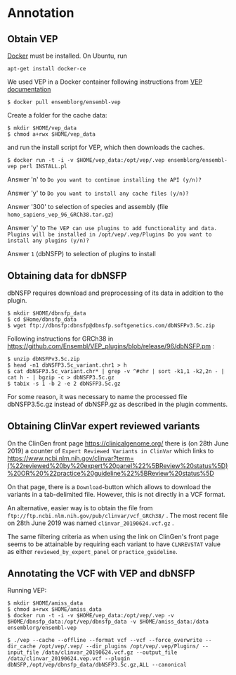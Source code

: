# Annotation

## Obtain VEP

[Docker](https://www.docker.com/) must be installed.
On Ubuntu, run

```
apt-get install docker-ce
```

We used VEP in a Docker container following instructions from [VEP documentation](http://www.ensembl.org/info/docs/tools/vep/script/vep_download.html#docker)
```
$ docker pull ensemblorg/ensembl-vep
```

Create a folder for the cache data:

```
$ mkdir $HOME/vep_data
$ chmod a+rwx $HOME/vep_data
```

and run the install script for VEP, which then downloads the caches. 

```
$ docker run -t -i -v $HOME/vep_data:/opt/vep/.vep ensemblorg/ensembl-vep perl INSTALL.pl
```

Answer 'n' to `Do you want to continue installing the API (y/n)?`

Answer 'y' to `Do you want to install any cache files (y/n)?`

Answer '300' to selection of species and assembly (file `homo_sapiens_vep_96_GRCh38.tar.gz`)

Answer 'y' to `The VEP can use plugins to add functionality and data.
Plugins will be installed in /opt/vep/.vep/Plugins
Do you want to install any plugins (y/n)?`

Answer `1` (dbNSFP) to selection of plugins to install

## Obtaining data for dbNSFP

dbNSFP requires download and preprocessing of its data in addition to the plugin.

```
$ mkdir $HOME/dbnsfp_data
$ cd $Home/dbnsfp_data
$ wget ftp://dbnsfp:dbnsfp@dbnsfp.softgenetics.com/dbNSFPv3.5c.zip
```

Following instructions for GRCh38 in https://github.com/Ensembl/VEP_plugins/blob/release/96/dbNSFP.pm :

```
$ unzip dbNSFPv3.5c.zip 
$ head -n1 dbNSFP3.5c_variant.chr1 > h
$ cat dbNSFP3.5c_variant.chr* | grep -v ^#chr | sort -k1,1 -k2,2n - | cat h - | bgzip -c > dbNSFP3.5c.gz
$ tabix -s 1 -b 2 -e 2 dbNSFP3.5c.gz
```

For some reason, it was necessary to name the processed file dbNSFP3.5c.gz instead of dbNSFP.gz as described in the plugin comments.

## Obtaining ClinVar expert reviewed variants

On the ClinGen front page https://clinicalgenome.org/ there is (on 28th June 2019) a counter of `Expert Reviewed Variants in ClinVar` which links to https://www.ncbi.nlm.nih.gov/clinvar?term=(%22reviewed%20by%20expert%20panel%22%5BReview%20status%5D)%20OR%20%22practice%20guideline%22%5BReview%20status%5D

On that page, there is a `Download`-button which allows to download the variants in a tab-delimited file. However, this is not directly in a VCF format.

An alternative, easier way is to obtain the file from `ftp://ftp.ncbi.nlm.nih.gov/pub/clinvar/vcf_GRCh38/` . The most recent file on 28th June 2019 was named `clinvar_20190624.vcf.gz` . 

The same filtering criteria as when using the link on ClinGen's front page seems to be attainable by requiring each variant to have `CLNREVSTAT` value as either `reviewed_by_expert_panel` or `practice_guideline`. 

## Annotating the VCF with VEP and dbNSFP

Running VEP:

```
$ mkdir $HOME/amiss_data
$ chmod a+rwx $HOME/amiss_data
$ docker run -t -i -v $HOME/vep_data:/opt/vep/.vep -v $HOME/dbnsfp_data:/opt/vep/dbnsfp_data -v $HOME/amiss_data:/data ensemblorg/ensembl-vep
```

```
$ ./vep --cache --offline --format vcf --vcf --force_overwrite --dir_cache /opt/vep/.vep/ --dir_plugins /opt/vep/.vep/Plugins/ --input_file /data/clinvar_20190624.vcf.gz --output_file /data/clinvar_20190624.vep.vcf --plugin dbNSFP,/opt/vep/dbnsfp_data/dbNSFP3.5c.gz,ALL --canonical
```
